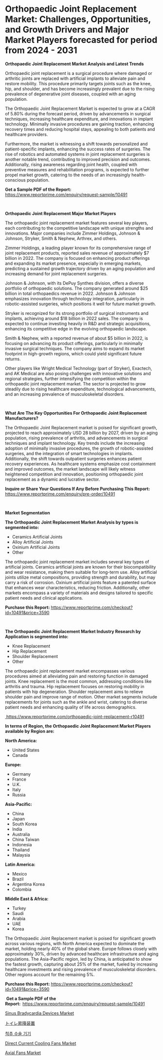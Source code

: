 <p><h1>Orthopaedic Joint Replacement Market: Challenges, Opportunities, and Growth Drivers and Major Market Players forecasted for period from 2024 - 2031</h1></p><p><strong>Orthopaedic Joint Replacement Market Analysis and Latest Trends</strong></p>
<p><p>Orthopaedic joint replacement is a surgical procedure where damaged or arthritic joints are replaced with artificial implants to alleviate pain and restore mobility. This procedure primarily targets joints such as the knee, hip, and shoulder, and has become increasingly prevalent due to the rising prevalence of degenerative joint diseases, coupled with an aging population. </p><p>The Orthopaedic Joint Replacement Market is expected to grow at a CAGR of 5.80% during the forecast period, driven by advancements in surgical techniques, increasing healthcare expenditure, and innovations in implant technology. Minimally invasive procedures are gaining traction, enhancing recovery times and reducing hospital stays, appealing to both patients and healthcare providers.</p><p>Furthermore, the market is witnessing a shift towards personalized and patient-specific implants, enhancing the success rates of surgeries. The rise of robotics and automated systems in joint replacement surgeries is another notable trend, contributing to improved precision and outcomes. Additionally, rising awareness regarding joint health, coupled with preventive measures and rehabilitation programs, is expected to further propel market growth, catering to the needs of an increasingly health-conscious population.</p></p>
<p><strong>Get a Sample PDF of the Report:&nbsp;</strong> <a href="https://www.reportprime.com/enquiry/request-sample/10491">https://www.reportprime.com/enquiry/request-sample/10491</a></p>
<p>&nbsp;</p>
<p><strong>Orthopaedic Joint Replacement Major Market Players</strong></p>
<p><p>The orthopaedic joint replacement market features several key players, each contributing to the competitive landscape with unique strengths and innovations. Major companies include Zimmer Holdings, Johnson & Johnson, Stryker, Smith & Nephew, Arthrex, and others.</p><p>Zimmer Holdings, a leading player known for its comprehensive range of joint replacement products, reported sales revenue of approximately $7 billion in 2022. The company is focused on enhancing product offerings and expanding its market presence, especially in emerging markets, predicting a sustained growth trajectory driven by an aging population and increasing demand for joint replacement surgeries.</p><p>Johnson & Johnson, with its DePuy Synthes division, offers a diverse portfolio of orthopaedic solutions. The company generated around $25 billion in total orthopaedics revenue in 2022. Johnson & Johnson emphasizes innovation through technology integration, particularly in robotic-assisted surgeries, which positions it well for future market growth.</p><p>Stryker is recognized for its strong portfolio of surgical instruments and implants, achieving around $18 billion in 2022 sales. The company is expected to continue investing heavily in R&D and strategic acquisitions, enhancing its competitive edge in the evolving orthopaedic landscape.</p><p>Smith & Nephew, with a reported revenue of about $5 billion in 2022, is focusing on advancing its product offerings, particularly in minimally invasive surgical techniques. The company aims to expand its market footprint in high-growth regions, which could yield significant future returns.</p><p>Other players like Wright Medical Technology (part of Stryker), Exactech, and AK Medical are also posing challenges with innovative solutions and regional strategies, further intensifying the competition within the orthopaedic joint replacement market. The sector is projected to grow steadily due to rising healthcare expenditure, technological advancements, and an increasing prevalence of musculoskeletal disorders.</p></p>
<p>&nbsp;</p>
<p><strong>What Are The Key Opportunities For Orthopaedic Joint Replacement Manufacturers?</strong></p>
<p><p>The Orthopaedic Joint Replacement market is poised for significant growth, projected to reach approximately USD 28 billion by 2027, driven by an aging population, rising prevalence of arthritis, and advancements in surgical techniques and implant technology. Key trends include the increasing adoption of minimally invasive procedures, the growth of robotic-assisted surgeries, and the integration of smart technologies in implants. Additionally, the shift towards outpatient surgeries enhances patient recovery experiences. As healthcare systems emphasize cost containment and improved outcomes, the market landscape will likely witness heightened competition and innovation, positioning orthopaedic joint replacement as a dynamic and lucrative sector.</p></p>
<p><strong>Inquire or Share Your Questions If Any Before Purchasing This Report:</strong> <a href="https://www.reportprime.com/enquiry/pre-order/10491">https://www.reportprime.com/enquiry/pre-order/10491</a></p>
<p>&nbsp;</p>
<p><strong>Market Segmentation</strong></p>
<p><strong>The Orthopaedic Joint Replacement Market Analysis by types is segmented into:</strong></p>
<p><ul><li>Ceramics Artificial Joints</li><li>Alloy Artificial Joints</li><li>Oxinium Artificial Joints</li><li>Other</li></ul></p>
<p><p>The orthopaedic joint replacement market includes several key types of artificial joints. Ceramics artificial joints are known for their biocompatibility and wear resistance, making them suitable for long-term use. Alloy artificial joints utilize metal compositions, providing strength and durability, but may carry a risk of corrosion. Oxinium artificial joints feature a patented surface that enhances wear characteristics, reducing friction. Additionally, other markets encompass a variety of materials and designs tailored to specific patient needs and clinical applications.</p></p>
<p><strong>Purchase this Report:&nbsp;</strong><a href="https://www.reportprime.com/checkout?id=10491&price=3590">https://www.reportprime.com/checkout?id=10491&price=3590</a></p>
<p>&nbsp;</p>
<p><strong>The Orthopaedic Joint Replacement Market Industry Research by Application is segmented into:</strong></p>
<p><ul><li>Knee Replacement</li><li>Hip Replacement</li><li>Shoulder Replacement</li><li>Other</li></ul></p>
<p><p>The orthopaedic joint replacement market encompasses various procedures aimed at alleviating pain and restoring function in damaged joints. Knee replacement is the most common, addressing conditions like arthritis and trauma. Hip replacement focuses on restoring mobility in patients with hip degeneration. Shoulder replacement aims to relieve shoulder pain and improve range of motion. Other market segments include replacements for joints such as the ankle and wrist, catering to diverse patient needs and enhancing quality of life across demographics.</p></p>
<p><a href="https://www.reportprime.com/orthopaedic-joint-replacement-r10491">&nbsp;https://www.reportprime.com/orthopaedic-joint-replacement-r10491</a></p>
<p><strong>In terms of Region, the Orthopaedic Joint Replacement Market Players available by Region are:</strong></p>
<p>
    <p> <strong> North America: </strong>
        <ul>
            <li>United States</li>
            <li>Canada</li>
        </ul>
        </p> 
    <p> <strong> Europe: </strong>
        <ul>
            <li>Germany</li>
            <li>France</li>
            <li>U.K.</li>
            <li>Italy</li>
            <li>Russia</li>
        </ul>
        </p> 
    <p> <strong> Asia-Pacific: </strong>
        <ul>
            <li>China</li>
            <li>Japan</li>
            <li>South Korea</li>
            <li>India</li>
            <li>Australia</li>
            <li>China Taiwan</li>
            <li>Indonesia</li>
            <li>Thailand</li>
            <li>Malaysia</li>
        </ul>
        </p> 
    <p> <strong> Latin America: </strong>
        <ul>
            <li>Mexico</li>
            <li>Brazil</li>
            <li>Argentina Korea</li>
            <li>Colombia</li>
        </ul>
        </p> 
    <p> <strong> Middle East & Africa: </strong>
        <ul>
            <li>Turkey</li>
            <li>Saudi</li>
            <li>Arabia</li>
            <li>UAE</li>
            <li>Korea</li>
        </ul>
    </p>
    </p>
<p><p>The Orthopaedic Joint Replacement market is poised for significant growth across various regions, with North America expected to dominate the market, holding nearly 40% of the global share. Europe follows closely with approximately 30%, driven by advanced healthcare infrastructure and aging populations. The Asia-Pacific region, led by China, is anticipated to show the fastest growth, capturing about 25% of the market, fueled by increasing healthcare investments and rising prevalence of musculoskeletal disorders. Other regions account for the remaining 5%.</p></p>
<p><strong>Purchase this Report: </strong><a href="https://www.reportprime.com/checkout?id=10491&price=3590">https://www.reportprime.com/checkout?id=10491&price=3590</a></p>
<p>&nbsp;<strong>Get a Sample PDF of the Report:&nbsp;&nbsp;</strong><a href="https://www.reportprime.com/enquiry/request-sample/10491">https://www.reportprime.com/enquiry/request-sample/10491</a></p>
<p><strong></strong></p>
<p><p><a href="https://medium.com/@janetvalentinh15/sinus-bradycardia-devices-market-outlook-and-forecast-from-2024-to-2031-8b228b66d0a4">Sinus Bradycardia Devices Market</a></p><p><a href="https://medium.com/@camron674/toilet-heightening-device-market-%E3%81%AE%E3%82%B0%E3%83%AD%E3%83%BC%E3%83%90%E3%83%AB%E5%B8%82%E5%A0%B4%E6%A6%82%E8%A6%81%E3%81%AF-%E4%B8%96%E7%95%8C%E3%81%8A%E3%82%88%E3%81%B3%E4%B8%BB%E8%A6%81%E5%B8%82%E5%A0%B4%E3%81%AB%E3%81%8A%E3%81%91%E3%82%8B%E6%A5%AD%E7%95%8C%E3%81%AB%E5%BD%B1%E9%9F%BF%E3%82%92%E4%B8%8E%E3%81%88%E3%82%8B%E4%B8%BB%E8%A6%81%E3%81%AA%E3%83%88%E3%83%AC%E3%83%B3%E3%83%89%E3%81%AB%E3%81%A4%E3%81%84%E3%81%A6-%E7%8B%AC%E8%87%AA%E3%81%AE%E8%A6%96%E7%82%B9%E3%82%92%E6%8F%90%E4%BE%9B%E3%81%97%E3%81%BE%E3%81%99-5ec0580456b8">トイレ昇降装置</a></p><p><a href="https://medium.com/@carlosdytouglas8907667/%EC%A0%84%EB%9E%B5%EC%A0%81-%EC%8B%9C%EC%9E%A5-%ED%86%B5%EC%B0%B0-%EA%B8%80%EB%A1%9C%EB%B2%8C-%EC%B2%99%EC%B6%94-%EC%88%98%EC%88%A0-%EA%B8%B0%EA%B8%B0-%EC%8B%9C%EC%9E%A5-%ED%99%98%EA%B2%BD-%ED%83%90%EC%83%89-2024-2031-ab5b578b0634">척추 수술 기기</a></p><p><a href="https://issuu.com/reportprime-2/docs/direct-current-cooling-fans-market-_61e525b3c1ded6">Direct Current Cooling Fans Market</a></p><p><a href="https://issuu.com/reportprime-2/docs/axial-fans-market-size-2030.pptx_3e8829a1f2ce18">Axial Fans Market</a></p></p>